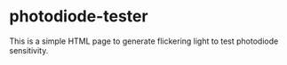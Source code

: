 # photodiode-tester
This is a simple HTML page to generate flickering light to test photodiode sensitivity. 
